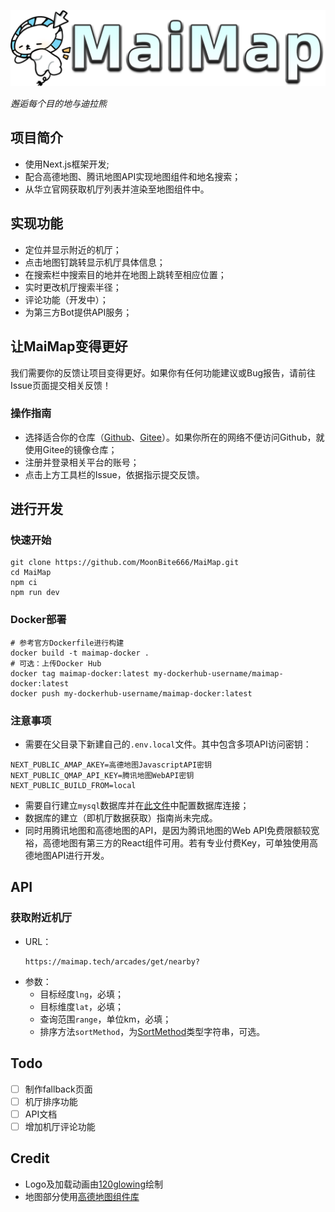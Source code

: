 ![Logo](public/Logo.png)

_邂逅每个目的地与迪拉熊_

## 项目简介

- 使用Next.js框架开发;
- 配合高德地图、腾讯地图API实现地图组件和地名搜索；
- 从华立官网获取机厅列表并渲染至地图组件中。

## 实现功能

- 定位并显示附近的机厅；
- 点击地图钉跳转显示机厅具体信息；
- 在搜索栏中搜索目的地并在地图上跳转至相应位置；
- 实时更改机厅搜索半径；
- 评论功能（开发中）；
- 为第三方Bot提供API服务；

## 让MaiMap变得更好

我们需要你的反馈让项目变得更好。如果你有任何功能建议或Bug报告，请前往Issue页面提交相关反馈！

### 操作指南

- 选择适合你的仓库（[Github](https://github.com/MoonBite666/MaiMap)、[Gitee](https://gitee.com/moonfeather/MaiMap)）。如果你所在的网络不便访问Github，就使用Gitee的镜像仓库；
- 注册并登录相关平台的账号；
- 点击上方工具栏的Issue，依据指示提交反馈。

## 进行开发

### 快速开始

```shell
git clone https://github.com/MoonBite666/MaiMap.git
cd MaiMap
npm ci
npm run dev
```

### Docker部署

```shell
# 参考官方Dockerfile进行构建
docker build -t maimap-docker .
# 可选：上传Docker Hub
docker tag maimap-docker:latest my-dockerhub-username/maimap-docker:latest
docker push my-dockerhub-username/maimap-docker:latest
```

### 注意事项

- 需要在父目录下新建自己的`.env.local`文件。其中包含多项API访问密钥：
```dotenv
NEXT_PUBLIC_AMAP_AKEY=高德地图JavascriptAPI密钥
NEXT_PUBLIC_QMAP_API_KEY=腾讯地图WebAPI密钥
NEXT_PUBLIC_BUILD_FROM=local
```

- 需要自行建立`mysql`数据库并在[此文件](./app/_lib/db.js)中配置数据库连接；
- 数据库的建立（即机厅数据获取）指南尚未完成。
- 同时用腾讯地图和高德地图的API，是因为腾讯地图的Web API免费限额较宽裕，高德地图有第三方的React组件可用。若有专业付费Key，可单独使用高德地图API进行开发。

## API

### 获取附近机厅
  
- URL：
    ```text
    https://maimap.tech/arcades/get/nearby?
    ```
- 参数：
  - 目标经度`lng`，必填；
  - 目标维度`lat`，必填；
  - 查询范围`range`，单位km，必填；
  - 排序方法`sortMethod`，为[SortMethod](stores/useArcades.tsx)类型字符串，可选。

## Todo

- [ ] 制作fallback页面
- [ ] 机厅排序功能
- [ ] API文档
- [ ] 增加机厅评论功能

## Credit

- Logo及加载动画由[120glowing](https://space.bilibili.com/237708867)绘制
- 地图部分使用[高德地图组件库](https://github.com/uiwjs/react-amap)